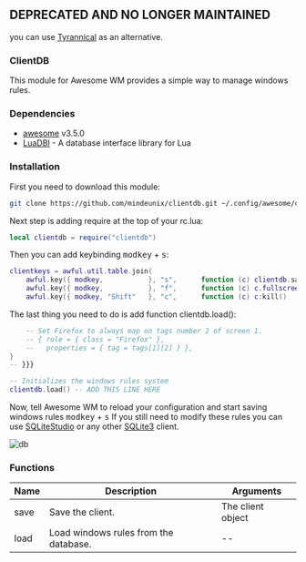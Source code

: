 ## DEPRECATED AND NO LONGER MAINTAINED

you can use [Tyrannical](https://github.com/Elv13/tyrannical) as an alternative.



### ClientDB

This module for Awesome WM provides a simple way to manage windows rules.

### Dependencies

* [awesome](http://awesome.naquadah.org/) v3.5.0
* [LuaDBI](https://code.google.com/p/luadbi/) - A database interface library for Lua

### Installation

First you need to download this module:

```bash
git clone https://github.com/mindeunix/clientdb.git ~/.config/awesome/clientdb
```

Next step is adding require at the top of your rc.lua:
```lua
local clientdb = require("clientdb")
```

Then you can add keybinding <kbd>modkey</kbd> + <kbd>s</kbd>:
```lua
clientkeys = awful.util.table.join(
    awful.key({ modkey,           }, "s",      function (c) clientdb.save(c)                 end),  -- ADD THIS LINE HERE
    awful.key({ modkey,           }, "f",      function (c) c.fullscreen = not c.fullscreen  end),
    awful.key({ modkey, "Shift"   }, "c",      function (c) c:kill()                         end),
```

The last thing you need to do is add function clientdb.load():

```lua
    -- Set Firefox to always map on tags number 2 of screen 1.
    -- { rule = { class = "Firefox" },
    --   properties = { tag = tags[1][2] } },
}
-- }}}

-- Initializes the windows rules system
clientdb.load() -- ADD THIS LINE HERE
```

Now, tell Awesome WM to reload your configuration and start saving windows rules <kbd>modkey</kbd> + <kbd>s</kbd>
If you still need to modify these rules you can use [SQLiteStudio](http://sqlitestudio.pl) or any other [SQLite3](http://www.sqlite.org/cvstrac/wiki?p=ManagementTools) client.

![db](http://i.imgur.com/GVnNqNY.png)

### Functions

| Name   | Description                           | Arguments         |
| ------ | ------------------------------------- | ----------------- |
| save   | Save the client.                      | The client object |
| load   | Load windows rules from the database. | --                |
